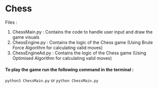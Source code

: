 # Chess

Files : 
  1) ChessMain.py : Contains the code to handle user input and draw the game visuals
  2) ChessEngine.py : Contains the logic of the Chess game (Using Brute Force Algorithm for calculating valid moves)
  3) ChessEngineAd.py :  Contains the logic of the Chess game (Using Optimised Algorithm for calculating valid moves)

#### To play the game run  the following command in the terminal :
`python3 ChessMain.py`
or
`python ChessMain.py`
